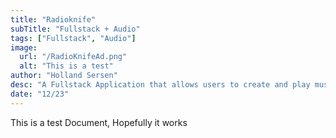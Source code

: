 ```yaml
---
title: "Radioknife"
subTitle: "Fullstack + Audio"
tags: ["Fullstack", "Audio"]
image:
  url: "/RadioKnifeAd.png"
  alt: "This is a test"
author: "Holland Sersen"
desc: "A Fullstack Application that allows users to create and play musical instruments all from the browser."
date: "12/23"
---
```


This is a test Document, Hopefully it works
